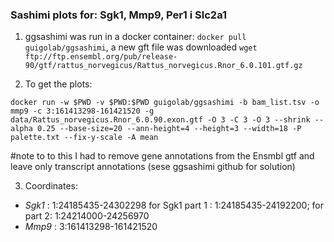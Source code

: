 ### Sashimi plots for: Sgk1, Mmp9, Per1 i Slc2a1


1. ggsashimi was run in a docker container: `docker pull guigolab/ggsashimi`, a new gft file was downloaded `wget ftp://ftp.ensembl.org/pub/release-90/gtf/rattus_norvegicus/Rattus_norvegicus.Rnor_6.0.101.gtf.gz`

2. To get the plots:

```
docker run -w $PWD -v $PWD:$PWD guigolab/ggsashimi -b bam_list.tsv -o mmp9 -c 3:161413298-161421520 -g data/Rattus_norvegicus.Rnor_6.0.90.exon.gtf -O 3 -C 3 -O 3 --shrink --alpha 0.25 --base-size=20 --ann-height=4 --height=3 --width=18 -P palette.txt --fix-y-scale -A mean
```

#note to to this I had to remove gene annotations from the Ensmbl gtf and leave only transcript annotations (sese ggsashimi github for solution)

3. Coordinates: 

* *Sgk1* : 1:24185435-24302298 
for Sgk1 part 1 : 1:24185435-24192200; for part 2: 1:24214000-24256970 
* *Mmp9* : 3:161413298-161421520

